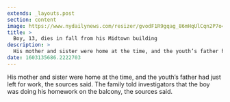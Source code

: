 ```yaml
--- 
extends: _layouts.post 
section: content 
image: https://www.nydailynews.com/resizer/gvodF1R9gqag_86mHqUlCqn2P7o=/1200x0/top/cloudfront-us-east-1.images.arcpublishing.com/tronc/YPMBVUPRX5GCHNZ7YN4HN6PL5Q.jpg 
title: > 
  Boy, 13, dies in fall from his Midtown building 
description: > 
  His mother and sister were home at the time, and the youth’s father had just left for work, the sources said.The family told investigators that the boy was doing his homework on the balcony, the sources said. 
date: 1603135686.2222703 
--- 
```

<div><p class="stop-here"> His mother and sister were home at the time, and the youth&#8217;s father had just left for work, the sources said. The family told investigators that the boy was doing his homework on the balcony, the sources said.</p> </div>